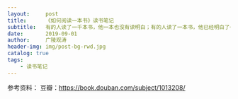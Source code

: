 ```yaml
---
layout:     post
title:      《如何阅读一本书》读书笔记
subtitle:   有的人读了一千本书，他一本也没有读明白；有的人读了一本书，他已经明白了一千本书中的道理
date:       2019-09-01
author:     广陵观涛
header-img: img/post-bg-rwd.jpg
catalog: true
tags:
    - 读书笔记
---
```



参考资料：
豆瓣：https://book.douban.com/subject/1013208/

